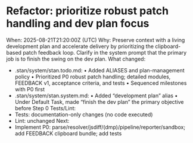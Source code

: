# Refactor: prioritize robust patch handling and dev plan focus
When: 2025-08-21T21:20:00Z (UTC)
Why: Preserve context with a living development plan and accelerate delivery by prioritizing the clipboard-based patch feedback loop. Clarify in the system prompt that the primary job is to finish the swing on the dev plan.
What changed:
- .stan/system/stan.todo.md:
  • Added ALIASES and plan-management policy
  • Prioritized P0 robust patch handling; detailed modules, FEEDBACK v1, acceptance criteria, and tests
  • Sequenced milestones with P0 first
- .stan/system/stan.system.md:
  • Added “development plan” alias
  • Under Default Task, made “finish the dev plan” the primary objective before Step 0
Tests/Lint:
- Tests: documentation-only changes (no code executed)
- Lint: unchanged
Next:
- Implement P0: parse/resolver/jsdiff/(dmp)/pipeline/reporter/sandbox; add FEEDBACK clipboard bundle; add tests
